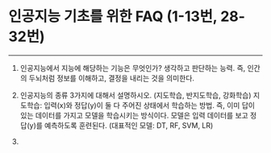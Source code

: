 # 인공지능 기초를 위한 FAQ (1-13번, 28-32번)
---
1. 인공지능에서 지능에 해당하는 기능은 무엇인가?
  생각하고 판단하는 능력. 즉, 인간의 두뇌처럼 정보를 이해하고, 결정을 내리는 것을 의미한다.

2. 인공지능의 종류 3가지에 대해서 설명하시오. (지도학습, 반지도학습, 강화학습)
  지도학습: 입력(x)와 정답(y)이 둘 다 주어진 상태에서 학습하는 방법.
  즉, 이미 답이 있는 데이터를 가지고 모델을 학습시키는 방식이다.
  모델은 입력 데이터를 보고 정답(y)를 예측하도록 훈련된다. (대표적인 모델: DT, RF, SVM, LR)

3. 
